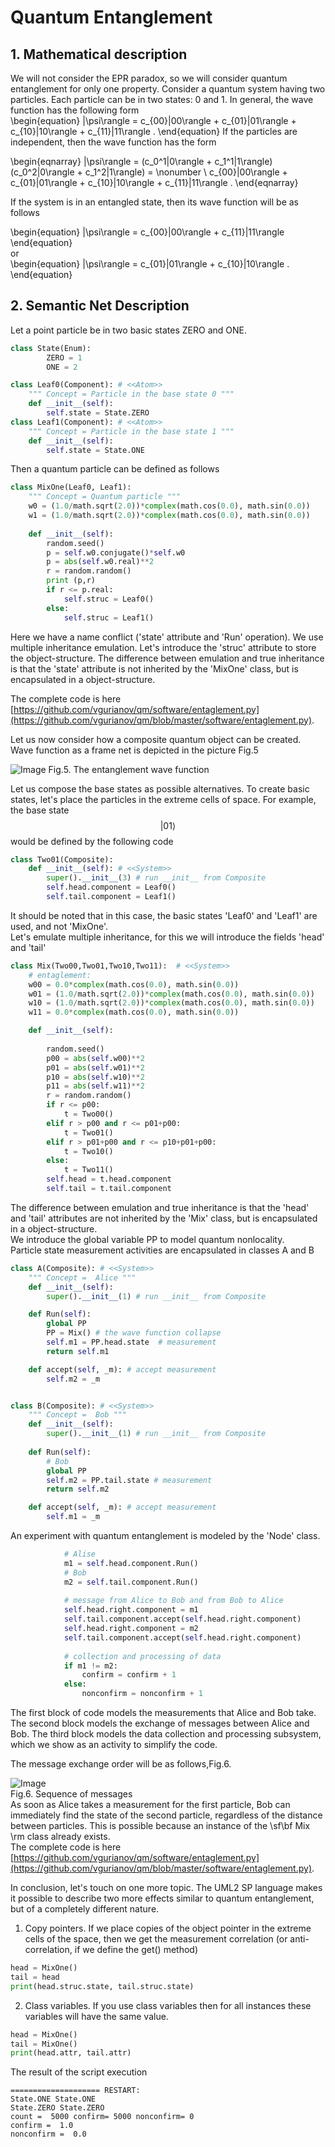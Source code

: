 # Quantum Entanglement
<!---

-->
## 1. Mathematical description
We will not consider the EPR paradox, so we will consider quantum entanglement for only one property. Consider a quantum system having two particles. Each particle can be in two states: 0 and 1. In general, the wave function has the following form  
\begin{equation}
	|\psi\rangle = c_{00}|00\rangle   + c_{01}|01\rangle + c_{10}|10\rangle + c_{11}|11\rangle .
\end{equation}
If the particles are independent, then the wave function has the form  

\begin{eqnarray}
	|\psi\rangle = (c_0^1|0\rangle   + c_1^1|1\rangle)(c_0^2|0\rangle   + c_1^2|1\rangle) = \nonumber \\
	c_{00}|00\rangle   + c_{01}|01\rangle + c_{10}|10\rangle + c_{11}|11\rangle .
\end{eqnarray}  

If the system is in an entangled state, then its wave function will be as follows  

\begin{equation}
	|\psi\rangle = c_{00}|00\rangle   +  c_{11}|11\rangle
\end{equation}  
or  
\begin{equation}
	|\psi\rangle =  c_{01}|01\rangle + c_{10}|10\rangle .
\end{equation}  

## 2. Semantic Net Description
Let a point particle be in two basic states ZERO and ONE.  
``` python
class State(Enum):
        ZERO = 1
        ONE = 2

class Leaf0(Component): # <<Atom>>
    """ Concept = Particle in the base state 0 """
    def __init__(self):
        self.state = State.ZERO
class Leaf1(Component): # <<Atom>>
    """ Concept = Particle in the base state 1 """
    def __init__(self):
        self.state = State.ONE

```  
Then a quantum particle can be defined as follows
``` python
class MixOne(Leaf0, Leaf1):
    """ Concept = Quantum particle """
    w0 = (1.0/math.sqrt(2.0))*complex(math.cos(0.0), math.sin(0.0))
    w1 = (1.0/math.sqrt(2.0))*complex(math.cos(0.0), math.sin(0.0))
    
    def __init__(self):
        random.seed()
        p = self.w0.conjugate()*self.w0
        p = abs(self.w0.real)**2
        r = random.random()
        print (p,r)
        if r <= p.real:
            self.struc = Leaf0() 
        else:
            self.struc = Leaf1() 
```  
Here we have a name conflict ('state' attribute and 'Run' operation). We use multiple inheritance emulation. Let's introduce the 'struc' attribute to store the object-structure. The difference between emulation and true inheritance is that the 'state' attribute is not inherited by the 'MixOne' class, but is encapsulated in a object-structure.  

The complete code is here [https://github.com/vgurianov/qm/software/entaglement.py](https://github.com/vgurianov/qm/blob/master/software/entaglement.py).  

Let us now consider how a composite quantum object can be created.
Wave function as a frame net is depicted in the picture Fig.5

![Image](entanglement_1.png)
Fig.5. The entanglement wave function

Let us compose the base states as possible alternatives. To create basic states, let's place the particles in the extreme cells of space. For example, the base state $$|01\rangle$$ would be defined by the following code  
``` python
class Two01(Composite):
    def __init__(self): # <<System>>
        super().__init__(3) # run __init__ from Composite
        self.head.component = Leaf0()
        self.tail.component = Leaf1()
```  
It should be noted that in this case, the basic states 'Leaf0' and 'Leaf1' are used, and not 'MixOne'.  
Let's emulate multiple inheritance, for this we will introduce the fields 'head' and 'tail'  
``` python
class Mix(Two00,Two01,Two10,Two11):  # <<System>>
    # entaglement:
    w00 = 0.0*complex(math.cos(0.0), math.sin(0.0))
    w01 = (1.0/math.sqrt(2.0))*complex(math.cos(0.0), math.sin(0.0))
    w10 = (1.0/math.sqrt(2.0))*complex(math.cos(0.0), math.sin(0.0))
    w11 = 0.0*complex(math.cos(0.0), math.sin(0.0))

    def __init__(self):
        
        random.seed()
        p00 = abs(self.w00)**2
        p01 = abs(self.w01)**2
        p10 = abs(self.w10)**2
        p11 = abs(self.w11)**2
        r = random.random()
        if r <= p00:
            t = Two00()
        elif r > p00 and r <= p01+p00:
            t = Two01()
        elif r > p01+p00 and r <= p10+p01+p00:
            t = Two10()
        else:
            t = Two11()
        self.head = t.head.component
        self.tail = t.tail.component
```  
The difference between emulation and true inheritance is that the 'head' and 'tail' attributes are not inherited by the 'Mix' class, but is encapsulated in a object-structure.  
We introduce the global variable PP to model quantum nonlocality.  
Particle state measurement activities are encapsulated in classes A and B  
``` python
class A(Composite): # <<System>> 
    """ Concept =  Alice """
    def __init__(self):
        super().__init__(1) # run __init__ from Composite

    def Run(self):
        global PP
        PP = Mix() # the wave function collapse
        self.m1 = PP.head.state  # measurement
        return self.m1

    def accept(self, _m): # accept measurement
        self.m2 = _m  


class B(Composite): # <<System>>  
    """ Concept =  Bob """
    def __init__(self):
        super().__init__(1) # run __init__ from Composite
        
    def Run(self):
        # Bob
        global PP
        self.m2 = PP.tail.state # measurement
        return self.m2

    def accept(self, _m): # accept measurement
        self.m1 = _m  

```  
An experiment with quantum entanglement is modeled by the 'Node' class. 
``` python
            # Alise 
            m1 = self.head.component.Run()
            # Bob
            m2 = self.tail.component.Run()
            
            # message from Alice to Bob and from Bob to Alice
            self.head.right.component = m1
            self.tail.component.accept(self.head.right.component)
            self.head.right.component = m2
            self.tail.component.accept(self.head.right.component)
            
            # collection and processing of data    
            if m1 != m2:
                confirm = confirm + 1
            else:
                nonconfirm = nonconfirm + 1

```  
The first block of code models the measurements that Alice and Bob take. The second block models the exchange of messages between Alice and Bob. The third block models the data collection and processing subsystem, which we show as an activity to simplify the code.  

The message exchange order will be as follows,Fig.6.

![Image](entanglement_2.png)  
Fig.6. Sequence of messages   
As soon as Alice takes a measurement for the first particle, Bob  can immediately find the state of the second particle, regardless of the distance between particles. This is possible because an instance of the \sf\bf Mix \rm class already exists.  
The complete code is here [https://github.com/vgurianov/qm/software/entaglement.py](https://github.com/vgurianov/qm/blob/master/software/entaglement.py).  
  
In conclusion, let's touch on one more topic. The UML2 SP language makes it possible to describe two more effects similar to quantum entanglement, but of a completely different nature.  
1. Copy pointers. If we place copies of the object pointer in the extreme cells of the space, then we get the measurement correlation (or anti-correlation, if we define the get() method)
``` python
head = MixOne()
tail = head
print(head.struc.state, tail.struc.state)
```
2. Class variables. If you use class variables then for all instances these variables will have the same value.  
``` python
head = MixOne()
tail = MixOne()
print(head.attr, tail.attr)

```  
The result of the script execution  
```
==================== RESTART: 
State.ONE State.ONE
State.ZERO State.ZERO
count =  5000 confirm= 5000 nonconfirm= 0
confirm =  1.0
nonconfirm =  0.0
```  

